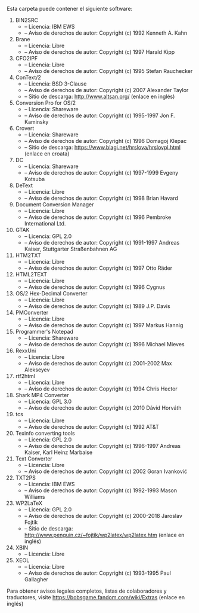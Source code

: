 ﻿Esta carpeta puede contener el siguiente software:

1. BIN2SRC
   - – Licencia: IBM EWS
   - – Aviso de derechos de autor: Copyright (c) 1992 Kenneth A. Kahn
2. Brane
   - – Licencia: Libre
   - – Aviso de derechos de autor: Copyright (c) 1997 Harald Kipp
3. CFO2IPF
   - – Licencia: Libre
   - – Aviso de derechos de autor: Copyright (c) 1995 Stefan Rauchecker
4. ConText/2
   - – Licencia: BSD 3-Clause
   - – Aviso de derechos de autor: Copyright (c) 2007 Alexander Taylor
   - – Sitio de descarga: http://www.altsan.org/ (enlace en inglés)
5. Conversion Pro for OS/2
   - – Licencia: Shareware
   - – Aviso de derechos de autor: Copyright (c) 1995-1997 Jon F. Kaminsky
6. Crovert
   - – Licencia: Shareware
   - – Aviso de derechos de autor: Copyright (c) 1996 Domagoj Klepac
   - – Sitio de descarga: https://www.blagi.net/hrslova/hrslovpl.html (enlace en croata)
7. DC
   - – Licencia: Shareware
   - – Aviso de derechos de autor: Copyright (c) 1997-1999 Evgeny Kotsuba
8. DeText
   - – Licencia: Libre
   - – Aviso de derechos de autor: Copyright (c) 1998 Brian Havard
9. Document Conversion Manager
   - – Licencia: Libre
   - – Aviso de derechos de autor: Copyright (c) 1996 Pembroke International Ltd.
10. GTAK
    - – Licencia: GPL 2.0
    - – Aviso de derechos de autor: Copyright (c) 1991-1997 Andreas Kaiser, Stuttgarter Straßenbahnen AG
11. HTM2TXT
    - – Licencia: Libre
    - – Aviso de derechos de autor: Copyright (c) 1997 Otto Räder
12. HTML2TEXT
    - – Licencia: Libre
    - – Aviso de derechos de autor: Copyright (c) 1996 Cygnus
13. OS/2 Hex-Decimal Converter
    - – Licencia: Libre
    - – Aviso de derechos de autor: Copyright (c) 1989 J.P. Davis
14. PMConverter
    - – Licencia: Libre
    - – Aviso de derechos de autor: Copyright (c) 1997 Markus Hannig
15. Programmer's Notepad
    - – Licencia: Shareware
    - – Aviso de derechos de autor: Copyright (c) 1996 Michael Mieves
16. RexxUni
    - – Licencia: Libre
    - – Aviso de derechos de autor: Copyright (c) 2001-2002 Max Alekseyev
17. rtf2html
    - – Licencia: Libre
    - – Aviso de derechos de autor: Copyright (c) 1994 Chris Hector
18. Shark MP4 Converter
    - – Licencia: GPL 3.0
    - – Aviso de derechos de autor: Copyright (c) 2010 Dávid Horváth
19. tcs
    - – Licencia: Libre
    - – Aviso de derechos de autor: Copyright (c) 1992 AT&T
20. Texinfo converting tools
    - – Licencia: GPL 2.0
    - – Aviso de derechos de autor: Copyright (c) 1996-1997 Andreas Kaiser, Karl Heinz Marbaise
21. Text Converter
    - – Licencia: Libre
    - – Aviso de derechos de autor: Copyright (c) 2002 Goran Ivanković
22. TXT2PS
    - – Licencia: IBM EWS
    - – Aviso de derechos de autor: Copyright (c) 1992-1993 Mason Williams
23. WP2LaTeX
    - – Licencia: GPL 2.0
    - – Aviso de derechos de autor: Copyright (c) 2000-2018 Jaroslav Fojtík
    - – Sitio de descarga: http://www.penguin.cz/~fojtik/wp2latex/wp2latex.htm (enlace en inglés)
24. XBIN
    - – Licencia: Libre
25. XEOL
    - – Licencia: Libre
    - – Aviso de derechos de autor: Copyright (c) 1993-1995 Paul Gallagher

Para obtener avisos legales completos, listas de colaboradores y traductores, visite https://bobsgame.fandom.com/wiki/Extras (enlace en inglés)